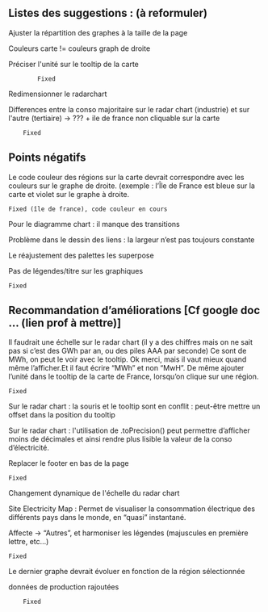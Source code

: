 ## Listes des suggestions : (à reformuler)

Ajuster la répartition des graphes à la taille de la page

Couleurs carte != couleurs graph de droite

Préciser l'unité sur le tooltip de la carte

            Fixed


Redimensionner le radarchart 

Differences entre la conso majoritaire sur le radar chart (industrie) et sur l'autre (tertiaire) -> ??? + ile de france non cliquable sur la carte
    
        Fixed


## Points négatifs

Le code couleur des régions sur la carte devrait correspondre avec les couleurs sur le graphe de droite. (exemple : l’Île de France est bleue sur la carte et violet sur le graphe à droite. 

    Fixed (île de france), code couleur en cours

Pour le diagramme chart : il manque des transitions

Problème dans le dessin des liens : la largeur n’est pas toujours constante

Le réajustement des palettes les superpose

Pas de légendes/titre sur les graphiques
  
    Fixed

## Recommandation d’améliorations [Cf google doc ... (lien prof à mettre)]

Il faudrait une échelle sur le radar chart (il y a des chiffres mais on ne sait pas si c’est des GWh par an, ou des piles AAA par seconde) Ce sont de MWh, on peut le voir avec le tooltip. Ok merci, mais il vaut mieux quand même l’afficher.Et il faut écrire “MWh” et non “MwH”. De même ajouter l’unité dans le tooltip de la carte de France, lorsqu’on clique sur une région.

    Fixed

Sur le radar chart : la souris et le tooltip sont en conflit : peut-être mettre un offset dans la position du tooltip

Sur le radar chart : l'utilisation de .toPrecision() peut permettre d’afficher moins de décimales et ainsi rendre plus lisible la valeur de la conso d’électricité.

Replacer le footer en bas de la page

    Fixed

Changement dynamique de l'échelle du radar chart 

Site Electricity Map : Permet de visualiser la consommation électrique des différents pays dans le monde, en “quasi” instantané.

Affecte -> “Autres”, et harmoniser les légendes (majuscules en première lettre, etc…)
       
    Fixed

Le dernier graphe devrait évoluer en fonction de la région sélectionnée

données de production rajoutées

        Fixed

